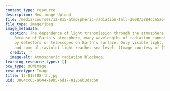 ```yaml
---
content_type: resource
description: New image Upload
file: /media/courses/12-815-atmospheric-radiation-fall-2008/3884cc65a044e9b56d1781266b3dac50_12-815f08-th.jpg
file_type: image/jpeg
image_metadata:
  caption: The dependence of light transmission through the atmosphere on light wavelength.
    Because of Earth's atmosphere, many wavelengths of radiation cannot be observed
    by detectors or telescopes on Earth's surface. Only visible light, radio waves,
    and some ultraviolet light reaches sea level. (Image courtesy of [NASA](http://www.nasa.gov/).)
  credit: ''
  image-alt: Atmospheric radiation blockage.
learning_resource_types: []
ocw_type: OCWImage
resourcetype: Image
title: 12-815f08-th.jpg
uid: 3884cc65-a044-e9b5-6d17-81266b3dac50
---
```

